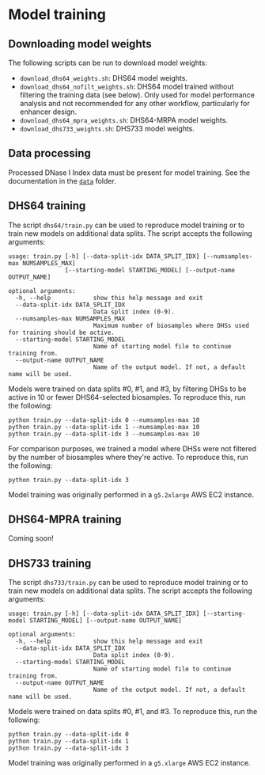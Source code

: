 # Model training

## Downloading model weights

The following scripts can be run to download model weights:

- `download_dhs64_weights.sh`: DHS64 model weights.
- `download_dhs64_nofilt_weights.sh`: DHS64 model trained without filtering the training data (see below). Only used for model performance analysis and not recommended for any other workflow, particularly for enhancer design.
- `download_dhs64_mpra_weights.sh`: DHS64-MRPA model weights.
- `download_dhs733_weights.sh`: DHS733 model weights.

## Data processing

Processed DNase I Index data must be present for model training. See the documentation in the [`data`](/data/) folder.

## DHS64 training

The script `dhs64/train.py` can be used to reproduce model training or to train new models on additional data splits. The script accepts the following arguments:

```
usage: train.py [-h] [--data-split-idx DATA_SPLIT_IDX] [--numsamples-max NUMSAMPLES_MAX]
                [--starting-model STARTING_MODEL] [--output-name OUTPUT_NAME]

optional arguments:
  -h, --help            show this help message and exit
  --data-split-idx DATA_SPLIT_IDX
                        Data split index (0-9).
  --numsamples-max NUMSAMPLES_MAX
                        Maximum number of biosamples where DHSs used for training should be active.
  --starting-model STARTING_MODEL
                        Name of starting model file to continue training from.
  --output-name OUTPUT_NAME
                        Name of the output model. If not, a default name will be used.
```

Models were trained on data splits #0, #1, and #3, by filtering DHSs to be active in 10 or fewer DHS64-selected biosamples. To reproduce this, run the following:

```shell
python train.py --data-split-idx 0 --numsamples-max 10
python train.py --data-split-idx 1 --numsamples-max 10
python train.py --data-split-idx 3 --numsamples-max 10
```

For comparison purposes, we trained a model where DHSs were not filtered by the number of biosamples where they're active. To reproduce this, run the following:

```shell
python train.py --data-split-idx 3
```

Model training was originally performed in a `g5.2xlarge` AWS EC2 instance.

## DHS64-MPRA training

Coming soon!

## DHS733 training

The script `dhs733/train.py` can be used to reproduce model training or to train new models on additional data splits. The script accepts the following arguments:

```
usage: train.py [-h] [--data-split-idx DATA_SPLIT_IDX] [--starting-model STARTING_MODEL] [--output-name OUTPUT_NAME]

optional arguments:
  -h, --help            show this help message and exit
  --data-split-idx DATA_SPLIT_IDX
                        Data split index (0-9).
  --starting-model STARTING_MODEL
                        Name of starting model file to continue training from.
  --output-name OUTPUT_NAME
                        Name of the output model. If not, a default name will be used.
```

Models were trained on data splits #0, #1, and #3. To reproduce this, run the following:

```shell
python train.py --data-split-idx 0
python train.py --data-split-idx 1
python train.py --data-split-idx 3
```

Model training was originally performed in a `g5.xlarge` AWS EC2 instance.